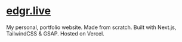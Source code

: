 # [edgr.live](https://edgr.live)
My personal, portfolio website. Made from scratch. Built with Next.js, TailwindCSS & GSAP. Hosted on Vercel.

